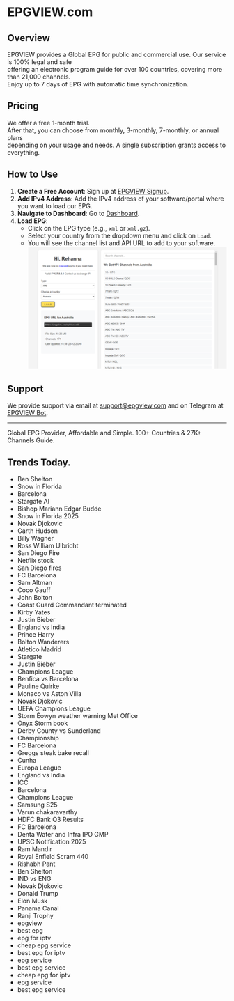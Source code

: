 # EPGVIEW.com



## Overview
EPGVIEW provides a Global EPG for public and commercial use. Our service is 100% legal and safe\
offering an electronic program guide for over 100 countries, covering more than 21,000 channels.\
Enjoy up to 7 days of EPG with automatic time synchronization.

## Pricing
We offer a free 1-month trial. \
After that, you can choose from monthly, 3-monthly, 7-monthly, or annual plans \
depending on your usage and needs. A single subscription grants access to everything.

## How to Use
1. **Create a Free Account**: Sign up at [EPGVIEW Signup](https://epgview.com/signup.php).
2. **Add IPv4 Address**: Add the IPv4 address of your software/portal where you want to load our EPG.
3. **Navigate to Dashboard**: Go to [Dashboard](https://epgview.com/dashboard.php).
4. **Load EPG**:
   - Click on the EPG type (e.g., `xml` or `xml.gz`).
   - Select your country from the dropdown menu and click on `Load`.
   - You will see the channel list and API URL to add to your software.
![EPGVIEW](img/dashboard.png)
## Support
We provide support via email at [support@epgview.com](mailto:support@epgview.com) and on Telegram at [EPGVIEW Bot](https://t.me/epgview_bot).

---

Global EPG Provider, Affordable and Simple. 100+ Countries & 27K+ Channels Guide.

## Trends Today.

- Ben Shelton
- Snow in Florida
- Barcelona
- Stargate AI
- Bishop Mariann Edgar Budde
- Snow in Florida 2025
- Novak Djokovic
- Garth Hudson
- Billy Wagner
- Ross William Ulbricht
- San Diego Fire
- Netflix stock
- San Diego fires
- FC Barcelona
- Sam Altman
- Coco Gauff
- John Bolton
- Coast Guard Commandant terminated
- Kirby Yates
- Justin Bieber
- England vs India
- Prince Harry
- Bolton Wanderers
- Atletico Madrid
- Stargate
- Justin Bieber
- Champions League
- Benfica vs Barcelona
- Pauline Quirke
- Monaco vs Aston Villa
- Novak Djokovic
- UEFA Champions League
- Storm Éowyn weather warning Met Office
- Onyx Storm book
- Derby County vs Sunderland
- Championship
- FC Barcelona
- Greggs steak bake recall
- Cunha
- Europa League
- England vs India
- ICC
- Barcelona
- Champions League
- Samsung S25
- Varun chakaravarthy
- HDFC Bank Q3 Results
- FC Barcelona
- Denta Water and Infra IPO GMP
- UPSC Notification 2025
- Ram Mandir
- Royal Enfield Scram 440
- Rishabh Pant
- Ben Shelton
- IND vs ENG
- Novak Djokovic
- Donald Trump
- Elon Musk
- Panama Canal
- Ranji Trophy
- epgview
- best epg
- epg for iptv
- cheap epg service
- best epg for iptv
- epg service
- best epg service
- cheap epg for iptv
- epg service
- best epg service
